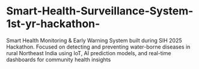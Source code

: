 # Smart-Health-Surveillance-System-1st-yr-hackathon-
Smart Health Monitoring &amp; Early Warning System built during SIH 2025 Hackathon. Focused on detecting and preventing water-borne diseases in rural Northeast India using IoT, AI prediction models, and real-time dashboards for community health insights
